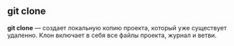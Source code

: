 ## git clone

 __git clone__ — создает локальную копию проекта, который уже существует удаленно. Клон включает в себя все файлы проекта, журнал и ветви.